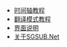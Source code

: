   * [时间轴教程](TimingTutorial.md)
  * [翻译模式教程](TranslationTutorial.md)
  * [界面说明](HelpRR.md)
  * [关于SGSUB.Net](about.md)